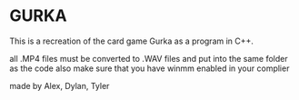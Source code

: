 # GURKA

This is a recreation of the card game Gurka as a program in C++.

all .MP4 files must be converted to .WAV files and put into the same folder as the code
also make sure that you have winmm enabled in your complier

made by Alex, Dylan, Tyler
